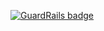 
[![GuardRails badge](https://badges.production.guardrails.io/shtakai/dojo-py-django-a-disappearing.svg)](https://www.guardrails.io)

